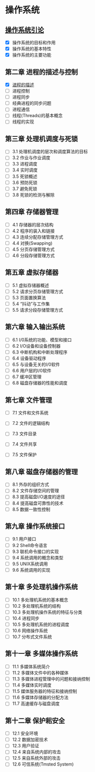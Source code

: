 # 操作系统

## [操作系统引论](https://github.com/oh-my-star/os-knowledge/blob/master/%E6%93%8D%E4%BD%9C%E7%B3%BB%E7%BB%9F%E5%BC%95%E8%AE%BA.md)

- [x] 操作系统的目标和作用
- [x] 操作系统的基本特性
- [x] 操作系统的主要功能

## 第二章 进程的描述与控制

- [x] [进程的描述](https://github.com/oh-my-star/os-knowledge/blob/master/%E8%BF%9B%E7%A8%8B%E7%9A%84%E6%8F%8F%E8%BF%B0.md)
- [ ] 进程控制
- [ ] 进程同步
- [ ] 经典进程的同步问题
- [ ] 进程通信
- [ ] 线程(Threads)的基本概念
- [ ] 线程的实现

## 第三章 处理机调度与死锁
- [ ] 3.1 处理机调度的层次和调度算法的目标
- [ ] 3.2 作业与作业调度
- [ ] 3.3 进程调度
- [ ] 3.4 实时调度
- [ ] 3.5 死锁概述
- [ ] 3.6 预防死锁
- [ ] 3.7 避免死锁
- [ ] 3.8 死锁的检测与解除

## 第四章 存储器管理
- [ ] 4.1 存储器的层次结构
- [ ] 4.2 程序的装入和链接
- [ ] 4.3 连续分配存储管理方式
- [ ] 4.4 对换(Swapping)
- [ ] 4.5 分页存储管理方式
- [ ] 4.6 分段存储管理方式

## 第五章 虚拟存储器
- [ ] 5.1 虚拟存储器概述
- [ ] 5.2 请求分页存储管理方式
- [ ] 5.3 页面置换算法
- [ ] 5.4 “抖动”与工作集
- [ ] 5.5 请求分段存储管理方式

## 第六章 输入输出系统
- [ ] 6.1 I/0系统的功能、模型和接口
- [ ] 6.2 I/O设备和设备控制器
- [ ] 6.3 中断机构和中断处理程序
- [ ] 6.4 设备驱动程序
- [ ] 6.5 与设备无关的I/0软件
- [ ] 6.6 用户层的I/0软件
- [ ] 6.7 缓冲区管理
- [ ] 6.8 磁盘存储器的性能和调度

## 第七章 文件管理
- [ ] 7.1 文件和文件系统
- [ ] 7.2 文件的逻辑结构
- [ ] 7.3 文件目录
- [ ] 7.4 文件共享
- [ ] 7.5 文件保护


## 第八章 磁盘存储器的管理
- [ ] 8.1 外存的组织方式
- [ ] 8.2 文件存储空间的管理
- [ ] 8.3 提高磁盘I/O速度的途径
- [ ] 8.4 提高磁盘可靠性的技术
- [ ] 8.5 数据一致性控制

## 第九章 操作系统接口
- [ ] 9.1 用户接口
- [ ] 9.2 Shell命令语言
- [ ] 9.3 联机命令接口的实现
- [ ] 9.4 系统调用的概念和类型
- [ ] 9.5 UNIX系统调用
- [ ] 9.6 系统调用的实现

## 第十章 多处理机操作系统
- [ ] 10.1 多处理机系统的基本概念
- [ ] 10.2 多处理机系统的结构
- [ ] 10.3 多处理机操作系统的特征与分类
- [ ] 10.4 进程同步
- [ ] 10.5 多处理机系统的进程调度
- [ ] 10.6 网络操作系统
- [ ] 10.7 分布式文件系统

## 第十一章 多媒体操作系统
- [ ] 11.1 多媒体系统简介
- [ ] 11.2 多媒体文件中的各种媒体
- [ ] 11.3 多媒体进程管理中的问题和接纳控制
- [ ] 11.4 多媒体实时调度
- [ ] 11.5 媒体服务器的特征和接纳控制
- [ ] 11.6 多媒体存储器的分配方法
- [ ] 11.7 高速缓存与磁盘调度

## 第十二章 保护耜安全
- [ ] 12.1 安全环境
- [ ] 12.2 数据加密技术
- [ ] 12.3 用户验证
- [ ] 12.4 来自系统内部的攻击
- [ ] 12.5 来自系统外部的攻击
- [ ] 12.6 可信系统(Tmsted System)
